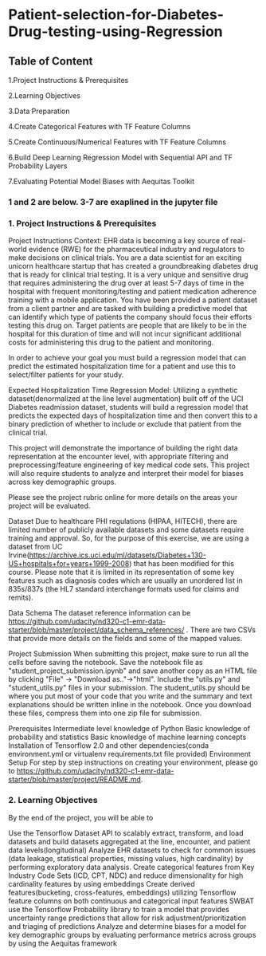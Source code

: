 # Patient-selection-for-Diabetes-Drug-testing-using-Regression

## Table of Content 

1.Project Instructions & Prerequisites

2.Learning Objectives

3.Data Preparation

4.Create Categorical Features with TF Feature Columns

5.Create Continuous/Numerical Features with TF Feature Columns

6.Build Deep Learning Regression Model with Sequential API and TF Probability Layers

7.Evaluating Potential Model Biases with Aequitas Toolkit

### 1 and 2 are below. 3-7 are exaplined in the jupyter file

### 1. Project Instructions & Prerequisites

Project Instructions
Context: EHR data is becoming a key source of real-world evidence (RWE) for the pharmaceutical industry and regulators to make decisions on clinical trials. You are a data scientist for an exciting unicorn healthcare startup that has created a groundbreaking diabetes drug that is ready for clinical trial testing. It is a very unique and sensitive drug that requires administering the drug over at least 5-7 days of time in the hospital with frequent monitoring/testing and patient medication adherence training with a mobile application. You have been provided a patient dataset from a client partner and are tasked with building a predictive model that can identify which type of patients the company should focus their efforts testing this drug on. Target patients are people that are likely to be in the hospital for this duration of time and will not incur significant additional costs for administering this drug to the patient and monitoring.

In order to achieve your goal you must build a regression model that can predict the estimated hospitalization time for a patient and use this to select/filter patients for your study.

Expected Hospitalization Time Regression Model: Utilizing a synthetic dataset(denormalized at the line level augmentation) built off of the UCI Diabetes readmission dataset, students will build a regression model that predicts the expected days of hospitalization time and then convert this to a binary prediction of whether to include or exclude that patient from the clinical trial.

This project will demonstrate the importance of building the right data representation at the encounter level, with appropriate filtering and preprocessing/feature engineering of key medical code sets. This project will also require students to analyze and interpret their model for biases across key demographic groups.

Please see the project rubric online for more details on the areas your project will be evaluated.

Dataset
Due to healthcare PHI regulations (HIPAA, HITECH), there are limited number of publicly available datasets and some datasets require training and approval. So, for the purpose of this exercise, we are using a dataset from UC Irvine(https://archive.ics.uci.edu/ml/datasets/Diabetes+130-US+hospitals+for+years+1999-2008) that has been modified for this course. Please note that it is limited in its representation of some key features such as diagnosis codes which are usually an unordered list in 835s/837s (the HL7 standard interchange formats used for claims and remits).

Data Schema The dataset reference information can be https://github.com/udacity/nd320-c1-emr-data-starter/blob/master/project/data_schema_references/ . There are two CSVs that provide more details on the fields and some of the mapped values.

Project Submission
When submitting this project, make sure to run all the cells before saving the notebook. Save the notebook file as "student_project_submission.ipynb" and save another copy as an HTML file by clicking "File" -> "Download as.."->"html". Include the "utils.py" and "student_utils.py" files in your submission. The student_utils.py should be where you put most of your code that you write and the summary and text explanations should be written inline in the notebook. Once you download these files, compress them into one zip file for submission.

Prerequisites
Intermediate level knowledge of Python
Basic knowledge of probability and statistics
Basic knowledge of machine learning concepts
Installation of Tensorflow 2.0 and other dependencies(conda environment.yml or virtualenv requirements.txt file provided)
Environment Setup
For step by step instructions on creating your environment, please go to https://github.com/udacity/nd320-c1-emr-data-starter/blob/master/project/README.md.

### 2. Learning Objectives
By the end of the project, you will be able to

Use the Tensorflow Dataset API to scalably extract, transform, and load datasets and build datasets aggregated at the line, encounter, and patient data levels(longitudinal)
Analyze EHR datasets to check for common issues (data leakage, statistical properties, missing values, high cardinality) by performing exploratory data analysis.
Create categorical features from Key Industry Code Sets (ICD, CPT, NDC) and reduce dimensionality for high cardinality features by using embeddings
Create derived features(bucketing, cross-features, embeddings) utilizing Tensorflow feature columns on both continuous and categorical input features
SWBAT use the Tensorflow Probability library to train a model that provides uncertainty range predictions that allow for risk adjustment/prioritization and triaging of predictions
Analyze and determine biases for a model for key demographic groups by evaluating performance metrics across groups by using the Aequitas framework



